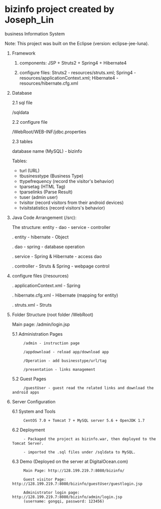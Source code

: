 # bizinfo project created by Joseph_Lin
business Information System

Note:
This project was built on the Eclipse (version: eclipse-jee-luna).

1. Framework
	
	1) components: JSP + Struts2 + Spring4 + Hibernate4

	2) configure files: Struts2 - resources/struts.xml;
                    Spring4 - resources/applicationContext.xml;
                    Hibernate4 - resources/hibernate.cfg.xml	

2. Database

   2.1 sql file
   
	/sqldata
	
   2.2 configure file
   
	/WebRoot/WEB-INF/jdbc.properties
	
   2.3 tables
   
	database name (MySQL) - bizinfo
	
	Tables:
	
	- turl (URL)
	- tbusinesstype (Business Type)
	- ttypefrequency (record the visitor's behavior)
	- tparsetag (HTML Tag)
	- tparselinks (Parse Result)
	- tuser (admin user)
	- tvisitor (record visitors from their android devices)
	- tvisitstatistics (record visitors's behavior)
	
3. Java Code Arrangement (/src):

   The structure: entity - dao - service - controller
   
 	. entity - hibernate - Object
 
 	. dao - spring - database operation
 
 	. service - Spring & Hibernate - access dao
 
 	. controller - Struts & Spring - webpage control

4. configure files (/resources)

 	. applicationContext.xml - Spring
 
 	. hibernate.cfg.xml - Hibernate (mapping for entity)
 
 	. struts.xml - Struts

5. Folder Structure (root folder /WebRoot)

 	Main page: /admin/login.jsp
 
 	5.1 Administration Pages
 
     		/admin - instruction page
     
     		/appdownload - reload app/download app
     
     		/Operation - add businesstype/url/tag
     
     		/presentation - links management

 	5.2 Guest Pages
 
     		/guestUser - guest read the related links and download the android apps

6. Server Configuration
   
  	6.1 System and Tools

      		CentOS 7.0 + Tomcat 7 + MySQL server 5.6 + OpenJDK 1.7

  	6.2 Deployment
  
      		- Packaged the project as bizinfo.war, then deployed to the Tomcat Server.
      
      		- imported the .sql files under /sqldata to MySQL.

  	6.3 Demo (Deployed on the server at DigitalOcean.com)
  
      		Main Page: http://128.199.219.7:8080/bizinfo/
      
      		Guest visitor Page: http://128.199.219.7:8080/bizinfo/guestUser/guestlogin.jsp
      
      		Administrator login page: http://128.199.219.7:8080/bizinfo/admin/login.jsp 
      		(username: gongqi, password: 123456)


